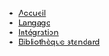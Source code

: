 * [Accueil](/fr/)
* [Langage](/fr/lang/)
* [Intégration](/fr/api/)
* [Bibliothèque standard](/fr/lib/)